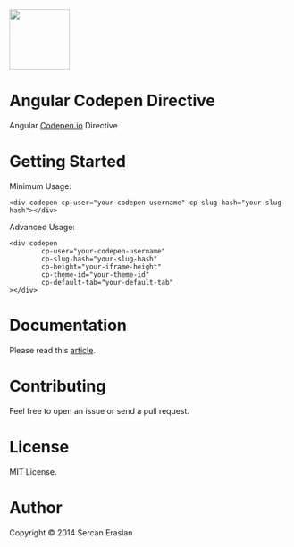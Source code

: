 <img align="center" height="108" src="https://www.angularjs.org/img/AngularJS-large.png">

Angular Codepen Directive
========================

Angular <a href="http://codepen.io/">Codepen.io</a> Directive

Getting Started
========================

Minimum Usage:

```
<div codepen cp-user="your-codepen-username" cp-slug-hash="your-slug-hash"></div>
```

Advanced Usage:

```
<div codepen
        cp-user="your-codepen-username"
        cp-slug-hash="your-slug-hash"
        cp-height="your-iframe-height"
        cp-theme-id="your-theme-id"
        cp-default-tab="your-default-tab"
></div>
```
Documentation
========================

Please read this <a href="http://blog.codepen.io/2013/07/23/the-new-embed-builder-customize-every-aspect/">article</a>.


Contributing
========================

Feel free to open an issue or send a pull request.

License
========================

MIT License.

Author
========================

Copyright © 2014 Sercan Eraslan
